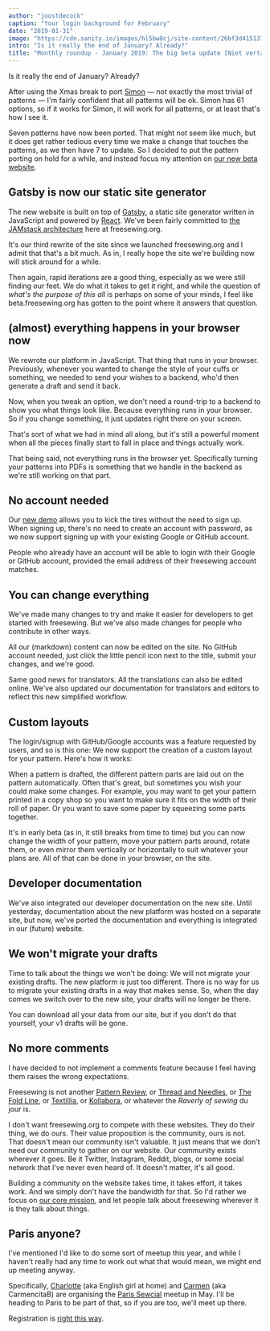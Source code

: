 ```yaml
---
author: "joostdecock"
caption: "Your login background for February"
date: "2019-01-31"
image: "https://cdn.sanity.io/images/hl5bw8cj/site-content/26bf3d41513702ad361b5a0f15dcff2350cc852b-1920x1440.jpg"
intro: "Is it really the end of January? Already?"
title: "Monthly roundup - January 2019: The big beta update [Niet vertaald]"
---
```



Is it really the end of January? Already?

After using the Xmas break to port [Simon](/en/patterns/simon) — 
not exactly the most trivial of patterns — I'm fairly confident that
all patterns will be ok. Simon has 61 options, so if it works
for Simon, it will work for all patterns, or at least that's how I see it.

Seven patterns have now been ported. That might not seem like much,
but it does get rather tedious every time we make a change that touches the patterns, 
as we then have 7 to update.
So I decided to put the pattern porting on hold for a while, and instead focus 
my attention on [our new beta website](/en/). 

## Gatsby is now our static site generator

The new website is built on top of [Gatsby](https://www.gatsbyjs.org/), a static site generator
written in JavaScript and powered by [React](https://reactjs.org/). We've been fairly committed
to [the JAMstack architecture](/en/blog/freesewing-goes-jamstack) here at freesewing.org.

It's our third rewrite of the site since we launched freesewing.org and I admit that that's
a bit much. As in, I really hope the site we're building now will stick around for a while.

Then again, rapid iterations are a good thing, especially as we were still finding our feet.
We do what it takes to get it right, and while the question 
of *what's the purpose of this all* is perhaps on some of your minds, I feel 
like beta.freesewing.org has gotten to the point where it answers that question.

## (almost) everything happens in your browser now

We rewrote our platform in JavaScript. That thing that runs in your browser. 
Previously, whenever you wanted to change the style of your cuffs or something, we needed
to send your wishes to a backend, who'd then generate a draft and send it back.

Now, when you tweak an option, we don't need a round-trip to a backend to show you
what things look like. Because everything runs in your browser. So if you change something,
it just updates right there on your screen.

That's sort of what we had in mind all along, but it's still a powerful moment when
all the pieces finally start to fall in place and things actually work.

That being said, not everything runs in the browser yet. Specifically turning your 
patterns into PDFs is something that we handle in the backend as we're still
working on that part.  

## No account needed

Our [new demo](https://beta.freesewing.org/en/demo) allows you to kick the tires without 
the need to sign up. When signing up, there's no need to create an account with password, as
we now support signing up with your existing Google or GitHub account.

People who already have an account will be able to login with their Google or GitHub account,
provided the email address of their freesewing account matches.

## You can change everything

We've made many changes to try and make it easier for developers to get started with
freesewing. But we've also made changes for people who contribute in other ways.

All our (markdown) content can now be edited on the site. No GitHub account needed,
just click the little pencil icon next to the title, submit your changes, and we're good.

Same good news for translators. All the translations can also be edited online. We've
also updated our documentation for translators and editors to reflect this new simplified workflow.

## Custom layouts

The login/signup with GitHub/Google accounts was a feature requested by users, and so is this one:
We now support the creation of a custom layout for your pattern. Here's how it works:

When a pattern is drafted, the different pattern parts are laid out on the pattern automatically.
Often that's great, but sometimes you wish your could make some changes.
For example, you may want to get your pattern printed in a copy shop so you want to make 
sure it fits on the width of their roll of paper. Or you want to save some paper by squeezing
some parts together.

It's in early beta (as in, it still breaks from time to time) but you can now change the width
of your pattern, move your pattern parts around, rotate them, or even mirror them vertically
or horizontally to suit whatever your plans are. All of that can be done in your browser, on the site.

## Developer documentation

We've also integrated our developer documentation on the new site.
Until yesterday, documentation about the new platform was hosted on a separate site,
but now, we've ported the documentation and everything is integrated in our (future) website.

## We won't migrate your drafts

Time to talk about the things we won't be doing: We will not migrate your existing drafts.
The new platform is just too different. There is no way for us to migrate your existing drafts
in a way that makes sense. So, when the day comes we switch over to the new site, your drafts
will no longer be there.

You can download all your data from our site, but if you don't do that yourself, 
your v1 drafts will be gone.

## No more comments

I have decided to not implement a comments feature because I feel having them
raises the wrong expectations. 

Freesewing is not another [Pattern Review](https://sewing.patternreview.com/), 
or [Thread and Needles](https://www.threadandneedles.org/), 
or [The Fold Line](https://thefoldline.com/), 
or [Textillia](https://www.textillia.com/), 
or [Kollabora](http://www.kollabora.com/), 
or whatever the *Raverly of sewing* du jour is.

I don't want freesewing.org to compete with these websites. They
do their thing, we do ours. Their value proposition is the community, ours is not.
That doesn't mean our community isn't valuable. It just means that we don't
need our community to gather on our website. Our community exists wherever it
goes. Be it Twitter, Instagram, Reddit, blogs, or some social network that I've never
even heard of. It doesn't matter, it's all good.

Building a community on the website takes time, it takes effort, it takes work.
And we simply don't have the bandwidth for that. So I'd rather we focus 
on [our core mission](/en/docs/faq/#whats-your-end-game), and let people talk 
about freesewing wherever it is they talk about things.

## Paris anyone?

I've mentioned I'd like to do some sort of meetup this year, and while I haven't really 
had any time to work out what that would mean, we might end up meeting anyway.

Specifically, [Charlotte](https://englishgirlathome.com/) (aka English girl at home) 
and [Carmen](https://www.carmencitab.com/) (aka CarmencitaB) are organising the
[Paris Sewcial](https://englishgirlathome.com/2019/01/23/paris-sewcial-paris-coud-2019-registration-open/)
meetup in May. I'll be heading to Paris to be part of that, so if you
are too, we'll meet up there.

Registration is 
[right this way](https://www.eventbrite.co.uk/e/paris-sewcial-paris-coud-registration-54520802187). 


